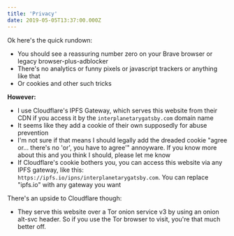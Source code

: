 ```yaml
---
title: 'Privacy'
date: 2019-05-05T13:37:00.000Z
---
```


Ok here's the quick rundown:

- You should see a reassuring number zero on your Brave browser or legacy
  browser-plus-adblocker
- There's no analytics or funny pixels or javascript trackers or anything like
  that
- Or cookies and other such tricks

**However:**

- I use Cloudflare's IPFS Gateway, which serves this website from their CDN if
  you access it by the `interplanetarygatsby.com` domain name
- It seems like they add a cookie of their own supposedly for abuse prevention
- I'm not sure if that means I should legally add the dreaded cookie "agree
  or... there's no 'or', you have to agree'" annoyware. If you know more about
  this and you think I should, please let me know
- If Cloudflare's cookie bothers you, you can access this website via any IPFS
  gateway, like this: `https://ipfs.io/ipns/interplanetarygatsby.com`. You can
  replace "ipfs.io" with any gateway you want

There's an upside to Cloudflare though:

- They serve this website over a Tor onion service v3 by using an onion alt-svc
  header. So if you use the Tor browser to visit, you're that much better off.
